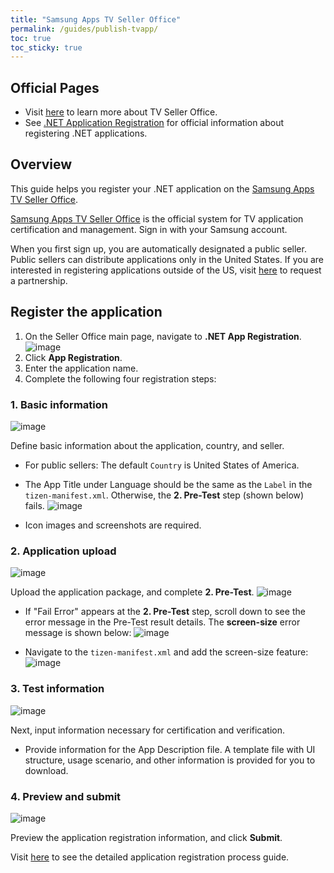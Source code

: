 ```yaml
---
title: "Samsung Apps TV Seller Office"
permalink: /guides/publish-tvapp/
toc: true
toc_sticky: true
---
```


## Official Pages
- Visit [here](https://developer.samsung.com/tv/distribute/seller-office) to learn more about TV Seller Office.
- See [.NET Application Registration](https://developer.samsung.com/tv/distribute/seller-office/applications/net-application-registration) for official information about registering .NET applications.

## Overview
This guide helps you register your .NET application on the [Samsung Apps TV Seller Office](http://seller.samsungapps.com/tv/).

[Samsung Apps TV Seller Office](http://seller.samsungapps.com/tv/) is the official system for TV application certification and management. Sign in with your Samsung account.

When you first sign up, you are automatically designated a public seller. Public sellers can distribute applications only in the United States. If you are interested in registering applications outside of the US, visit [here](https://developer.samsung.com/tv/distribute/seller-office/membership/partnership-request/) to request a partnership.

## Register the application
1. On the Seller Office main page, navigate to **.NET App Registration**.
![image](https://user-images.githubusercontent.com/14328614/44450927-305de880-a62d-11e8-83e5-81fbd29874b6.png)
1. Click **App Registration**.
1. Enter the application name.
1. Complete the following four registration steps:

  ### 1. Basic information
  ![image](https://user-images.githubusercontent.com/14328614/44501291-a6af2900-a6c7-11e8-9e28-f833cb14182a.png)

  Define basic information about the application, country, and seller.
  - For public sellers: The default `Country` is United States of America.
  - The App Title under Language should be the same as the `Label` in the `tizen-manifest.xml`. Otherwise, the **2. Pre-Test** step (shown below) fails.
    ![image](https://user-images.githubusercontent.com/14328614/44458053-f3e7b800-a63f-11e8-85a7-ec124183d374.png)

  - Icon images and screenshots are required.

  ### 2. Application upload
  ![image](https://user-images.githubusercontent.com/14328614/44501323-c5152480-a6c7-11e8-9529-8ac7472b8fbf.png)

  Upload the application package, and complete **2. Pre-Test**.
  ![image](https://user-images.githubusercontent.com/14328614/44505465-76be5080-a6dc-11e8-907b-bb2e773827eb.png)

  - If "Fail Error" appears at the **2. Pre-Test** step, scroll down to see the error message in the Pre-Test result details. The **screen-size** error message is shown below:
  ![image]({{site.url}}{{site.baseurl}}/assets/images/guides/screensize_error.png)

  - Navigate to the `tizen-manifest.xml` and add the screen-size feature:
  ![image](https://user-images.githubusercontent.com/14328614/44458394-0adada00-a641-11e8-83b4-fbb415dfa4b1.png)

  ### 3. Test information
  ![image](https://user-images.githubusercontent.com/14328614/44501506-6ac89380-a6c8-11e8-8231-e6aca95a5f93.png)

  Next, input information necessary for certification and verification.
  - Provide information for the App Description file. A template file with UI structure, usage scenario, and other information is provided for you to download.

  ### 4. Preview and submit
  ![image](https://user-images.githubusercontent.com/14328614/44501554-af542f00-a6c8-11e8-85c5-160d4bd03aa4.png)

  Preview the application registration information, and click **Submit**.

Visit [here](https://developer.samsung.com/tv/distribute/seller-office/applications/application-registration) to see the detailed application registration process guide.
